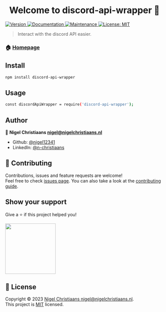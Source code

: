 <h1 align="center">Welcome to discord-api-wrapper 👋</h1>
<p>
  <a href="https://www.npmjs.com/package/discord-api-wrapper" target="_blank">
    <img alt="Version" src="https://img.shields.io/npm/v/discord-api-wrapper.svg">
  </a>
  <a href="https://github.com/nigel12341/discord-api-wrapper/#readme" target="_blank">
    <img alt="Documentation" src="https://img.shields.io/badge/documentation-yes-brightgreen.svg" />
  </a>
  <a href="https://github.com/nigel12341/discord-api-wrapper//graphs/commit-activity" target="_blank">
    <img alt="Maintenance" src="https://img.shields.io/badge/Maintained%3F-yes-green.svg" />
  </a>
  <a href="https://github.com/nigel12341/discord-api-wrapper//blob/master/LICENSE" target="_blank">
    <img alt="License: MIT" src="https://img.shields.io/github/license/nigel12341/discord-api-wrapper" />
  </a>
</p>

> Interact with the discord API easier.

### 🏠 [Homepage](https://github.com/nigel12341/discord-api-wrapper/)

## Install

```sh
npm install discord-api-wrapper
```

## Usage

```sh
const discordApiWrapper = require('discord-api-wrapper');
```

## Author

👤 **Nigel Christiaans <nigel@nigelchristiaans.nl>**

* Github: [@nigel12341](https://github.com/nigel12341)
* LinkedIn: [@n-christiaans](https://linkedin.com/in/n-christiaans)

## 🤝 Contributing

Contributions, issues and feature requests are welcome!<br />Feel free to check [issues page](https://github.com/nigel12341/discord-api-wrapper/issues). You can also take a look at the [contributing guide](https://github.com/nigel12341/discord-api-wrapper//blob/master/CONTRIBUTING.md).

## Show your support

Give a ⭐️ if this project helped you!

<a href="https://www.patreon.com/nigelchr">
  <img src="https://c5.patreon.com/external/logo/become_a_patron_button@2x.png" width="160" >
</a>

## 📝 License

Copyright © 2023 [Nigel Christiaans <nigel@nigelchristiaans.nl>](https://github.com/nigel12341).<br />
This project is [MIT](https://github.com/nigel12341/discord-api-wrapper//blob/master/LICENSE) licensed.